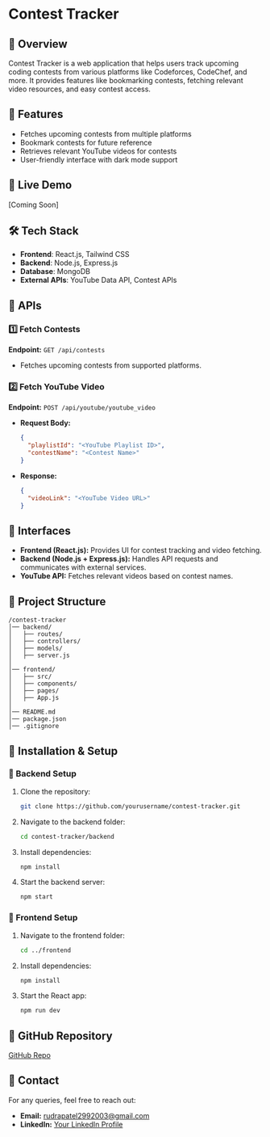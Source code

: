 # Contest Tracker

## 📌 Overview

Contest Tracker is a web application that helps users track upcoming coding contests from various platforms like Codeforces, CodeChef, and more. It provides features like bookmarking contests, fetching relevant video resources, and easy contest access.

## 🚀 Features

- Fetches upcoming contests from multiple platforms
- Bookmark contests for future reference
- Retrieves relevant YouTube videos for contests
- User-friendly interface with dark mode support

## 🔗 Live Demo

[Coming Soon]

## 🛠 Tech Stack

- **Frontend**: React.js, Tailwind CSS
- **Backend**: Node.js, Express.js
- **Database**: MongoDB
- **External APIs**: YouTube Data API, Contest APIs

## 🎯 APIs

### 1️⃣ **Fetch Contests**

**Endpoint:** `GET /api/contests`

- Fetches upcoming contests from supported platforms.

### 2️⃣ **Fetch YouTube Video**

**Endpoint:** `POST /api/youtube/youtube_video`

- **Request Body:**
  ```json
  {
    "playlistId": "<YouTube Playlist ID>",
    "contestName": "<Contest Name>"
  }
  ```
- **Response:**
  ```json
  {
    "videoLink": "<YouTube Video URL>"
  }
  ```

## 🔌 Interfaces

- **Frontend (React.js):** Provides UI for contest tracking and video fetching.
- **Backend (Node.js + Express.js):** Handles API requests and communicates with external services.
- **YouTube API:** Fetches relevant videos based on contest names.

## 📂 Project Structure

```
/contest-tracker
│── backend/
│   ├── routes/
│   ├── controllers/
│   ├── models/
│   ├── server.js
│
│── frontend/
│   ├── src/
│   ├── components/
│   ├── pages/
│   ├── App.js
│
│── README.md
│── package.json
│── .gitignore
```

## 📌 Installation & Setup

### 🔹 Backend Setup

1. Clone the repository:
   ```sh
   git clone https://github.com/yourusername/contest-tracker.git
   ```
2. Navigate to the backend folder:
   ```sh
   cd contest-tracker/backend
   ```
3. Install dependencies:
   ```sh
   npm install
   ```
4. Start the backend server:
   ```sh
   npm start
   ```

### 🔹 Frontend Setup

1. Navigate to the frontend folder:
   ```sh
   cd ../frontend
   ```
2. Install dependencies:
   ```sh
   npm install
   ```
3. Start the React app:
   ```sh
   npm run dev
   ```

## 📌 GitHub Repository

[GitHub Repo](https://github.com/yourusername/contest-tracker)

## 📧 Contact

For any queries, feel free to reach out:

- **Email:** [rudrapatel2992003@gmail.com](mailto\:rudrapatel2992003@gmail.com)
- **LinkedIn:** [Your LinkedIn Profile](https://www.linkedin.com/in/rudrakumardp1/)


